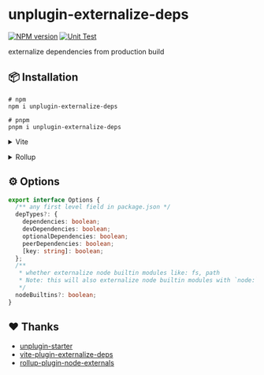 # unplugin-externalize-deps

[![NPM version](https://img.shields.io/npm/v/unplugin-externalize-deps?color=a1b858&label=)](https://www.npmjs.com/package/unplugin-externalize-deps) [![Unit Test](https://github.com/tjx666/unplugin-externalize-deps/actions/workflows/unit-test.yml/badge.svg)](https://github.com/tjx666/unplugin-externalize-deps/actions/workflows/unit-test.yml)

externalize dependencies from production build

## 📦 Installation

```shell
# npm
npm i unplugin-externalize-deps

# pnpm
pnpm i unplugin-externalize-deps
```

<details>
<summary>Vite</summary><br>

```typescript
// vite.config.ts
import UnpluginExternalize from 'unplugin-externalize-deps/vite';

export default defineConfig({
  plugins: [UnpluginExternalize()],
});
```

<br></details>

<details>
<summary>Rollup</summary><br>

```typescript
// rollup.config.js
import UnpluginExternalize from 'unplugin-externalize-deps/rollup';

export default {
  plugins: [UnpluginExternalize()],
};
```

<br></details>

## ⚙️ Options

```typescript
export interface Options {
  /** any first level field in package.json */
  depTypes?: {
    dependencies: boolean;
    devDependencies: boolean;
    optionalDependencies: boolean;
    peerDependencies: boolean;
    [key: string]: boolean;
  };
  /**
   * whether externalize node builtin modules like: fs, path
   * Note: this will also externalize node builtin modules with `node:` protocol like: node:fs, node:path
   */
  nodeBuiltins?: boolean;
}
```

## ❤️ Thanks

- [unplugin-starter](https://github.com/sxzz/unplugin-starter)
- [vite-plugin-externalize-deps](https://github.com/voracious/vite-plugin-externalize-deps)
- [rollup-plugin-node-externals](https://github.com/Septh/rollup-plugin-node-externals)
